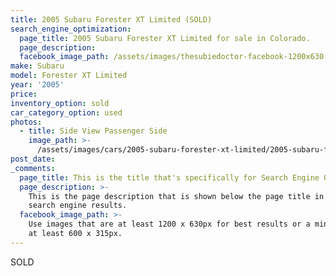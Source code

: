 ```yaml
---
title: 2005 Subaru Forester XT Limited (SOLD)
search_engine_optimization:
  page_title: 2005 Subaru Forester XT Limited for sale in Colorado.
  page_description:
  facebook_image_path: /assets/images/thesubiedoctor-facebook-1200x630.png
make: Subaru
model: Forester XT Limited
year: '2005'
price:
inventory_option: sold
car_category_option: used
photos:
  - title: Side View Passenger Side
    image_path: >-
      /assets/images/cars/2005-subaru-forester-xt-limited/2005-subaru-forester-xt-limited--side-p-side.jpg
post_date:
_comments:
  page_title: This is the title that's specifically for Search Engine Optimization.
  page_description: >-
    This is the page description that is shown below the page title in the
    search engine results.
  facebook_image_path: >-
    Use images that are at least 1200 x 630px for best results or a minimum of
    at least 600 x 315px.
---
```


SOLD
